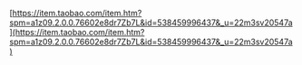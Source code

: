 [https://item.taobao.com/item.htm?spm=a1z09.2.0.0.76602e8dr7Zb7L&id=538459996437&_u=22m3sv20547a](https://item.taobao.com/item.htm?spm=a1z09.2.0.0.76602e8dr7Zb7L&id=538459996437&_u=22m3sv20547a)
